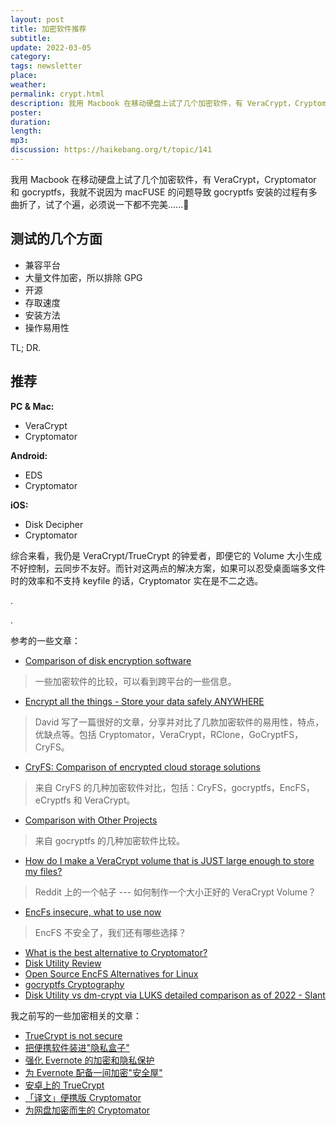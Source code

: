 ```yaml
---
layout: post
title: 加密软件推荐
subtitle: 
update: 2022-03-05
category: 
tags: newsletter
place: 
weather: 
permalink: crypt.html
description: 我用 Macbook 在移动硬盘上试了几个加密软件，有 VeraCrypt，Cryptomator 和 gocryptfs，我就不说因为 macFUSE 的问题导致 gocryptfs 安装的过程有多曲折了，试了个遍，必须说一下都不完美……🐶
poster: 
duration: 
length: 
mp3: 
discussion: https://haikebang.org/t/topic/141
---
```


我用 Macbook 在移动硬盘上试了几个加密软件，有 VeraCrypt，Cryptomator 和 gocryptfs，我就不说因为 macFUSE 的问题导致 gocryptfs 安装的过程有多曲折了，试了个遍，必须说一下都不完美......🐶

## 测试的几个方面

* 兼容平台
* 大量文件加密，所以排除 GPG
* 开源
* 存取速度
* 安装方法
* 操作易用性

TL; DR.

## 推荐

**PC & Mac:**

* VeraCrypt
* Cryptomator

**Android:**

* EDS
* Cryptomator

**iOS:**

* Disk Decipher
* Cryptomator

综合来看，我仍是 VeraCrypt/TrueCrypt 的钟爱者，即便它的 Volume 大小生成不好控制，云同步不友好。而针对这两点的解决方案，如果可以忍受桌面端多文件时的效率和不支持 keyfile 的话，Cryptomator 实在是不二之选。

.

.

参考的一些文章：

* [Comparison of disk encryption software](https://en.m.wikipedia.org/wiki/Comparison_of_disk_encryption_software)
> 一些加密软件的比较，可以看到跨平台的一些信息。
* [Encrypt all the things - Store your data safely ANYWHERE](https://dshark3y.medium.com/encrypt-all-the-things-store-your-data-safely-anywhere-4ae8037cc606)
> David 写了一篇很好的文章，分享并对比了几款加密软件的易用性，特点，优缺点等。包括 Cryptomator，VeraCrypt，RClone，GoCryptFS，CryFS。
* [CryFS: Comparison of encrypted cloud storage solutions](https://www.cryfs.org/comparison)
> 来自 CryFS 的几种加密软件对比，包括：CryFS，gocryptfs，EncFS，eCryptfs 和 VeraCrypt。
* [Comparison with Other Projects](https://nuetzlich.net/gocryptfs/comparison/)
> 来自 gocryptfs 的几种加密软件比较。
* [How do I make a VeraCrypt volume that is JUST large enough to store my files?](https://www.reddit.com/r/VeraCrypt/comments/9kif6m/how_do_i_make_a_veracrypt_volume_that_is_just/)
> Reddit 上的一个帖子 --- 如何制作一个大小正好的 VeraCrypt Volume？
* [EncFs insecure, what to use now](https://askubuntu.com/questions/813290/encfs-insecure-what-to-use-now)
> EncFS 不安全了，我们还有哪些选择？
* [What is the best alternative to Cryptomator?](https://www.slant.co/options/18539/alternatives/~cryptomator-alternatives)
* [Disk Utility Review](https://www.slant.co/options/4890/~disk-utility-review)
* [Open Source EncFS Alternatives for Linux](https://alternativeto.net/software/encfs/?license=opensource&platform=linux)
* [gocryptfs Cryptography](https://nuetzlich.net/gocryptfs/forward_mode_crypto/)
* [Disk Utility vs dm-crypt via LUKS detailed comparison as of 2022 - Slant](https://www.slant.co/versus/4890/4892/~disk-utility_vs_dm-crypt-via-luks)

我之前写的一些加密相关的文章：

* [TrueCrypt is not secure](https://jsntn.com/software/2014/06/01/truecrypt.html)
* [把便携软件装进"隐私盒子"](https://haikebang.com/secure-portable.html)
* [强化 Evernote 的加密和隐私保护](https://jsntn.com/secure-evernote.html)
* [为 Evernote 配备一间加密"安全屋"](https://cn.apkjam.com/60s/saferoom.html)
* [安卓上的 TrueCrypt](https://cn.apkjam.com/eds.html)
* [「译文」便携版 Cryptomator](https://jsntn.com/software/portable-cryptomator.html)
* [为网盘加密而生的 Cryptomator](https://cn.apkjam.com/cryptomator.html)